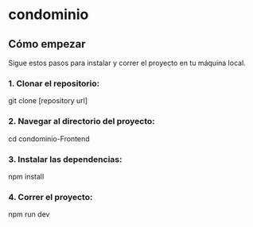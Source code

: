 # condominio

## Cómo empezar

Sigue estos pasos para instalar y correr el proyecto en tu máquina local.

### 1. Clonar el repositorio:
   git clone [repository url]

### 2. Navegar al directorio del proyecto:
   cd condominio-Frontend
### 3. Instalar las dependencias:
   npm install

### 4. Correr el proyecto:
  npm run dev 